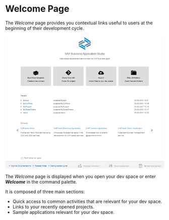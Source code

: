 <!-- loio28f418e485e54eda828bb0ce0572dbff -->

# Welcome Page

The *Welcome* page provides you contextual links useful to users at the beginning of their development cycle.

![](images/Welcome_page_a9949b9.png)

The *Welcome* page is displayed when you open your dev space or enter ***Welcome*** in the command palette.

It is composed of three main sections:

-   Quick access to common activities that are relevant for your dev space.
-   Links to your recently opened projects.
-   Sample applications relevant for your dev space.


